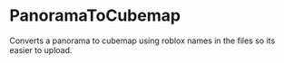 # PanoramaToCubemap
Converts a panorama to cubemap using roblox names in the files so its easier to upload.
